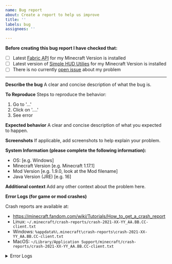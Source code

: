 ```yaml
---
name: Bug report
about: Create a report to help us improve
title: ''
labels: bug
assignees: ''

---
```


**Before creating this bug report I have checked that:**
- [ ] Latest [Fabric API](https://www.curseforge.com/minecraft/mc-mods/fabric-api) for my Minecraft Version is installed
- [ ] Latest version of [Simple HUD Utilies](https://curseforge.com/minecraft/mc-mods/simple-utilities) for my Minecraft Version is installed
- [ ] There is no currently [open issue](https://github.com/johnvictorfs/simple-utilities-mod/issues) about my problem

---

**Describe the bug**
A clear and concise description of what the bug is.

**To Reproduce**
Steps to reproduce the behavior:
1. Go to '...'
2. Click on '....'
3. See error

**Expected behavior**
A clear and concise description of what you expected to happen.

**Screenshots**
If applicable, add screenshots to help explain your problem.

**System Information (please complete the following information):**
 - OS: [e.g. Windows]
 - Minecraft Version [e.g. Minecraft 1.17.1]
 - Mod Version [e.g. 1.9.0, look at the Mod filename]
 - Java Version (JRE) [e.g. 16]

**Additional context**
Add any other context about the problem here.

**Error Logs (for game or mod crashes)**

Crash reports are available at:
  - https://minecraft.fandom.com/wiki/Tutorials/How_to_get_a_crash_report
  - Linux: `~/.minecraft/crash-reports/crash-2021-XX-YY_AA.BB.CC-client.txt`
  - Windows: `%appdata%\.minecraft\crash-reports\crash-2021-XX-YY_AA.BB.CC-client.txt`
  - MacOS: `~/Library/Application Support/minecraft/crash-reports/crash-2021-XX-YY_AA.BB.CC-client.txt`

<details>
<summary>Error Logs</summary>

```
<Paste your crash report here>
```
</details>
